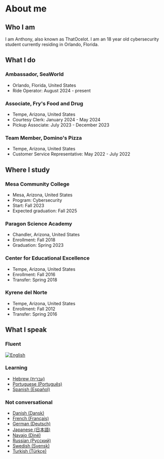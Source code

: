# About me
## Who I am
I am Anthony, also known as ThatOcelot. I am an 18 year old cybersecurity student currently residing in Orlando, Florida.
## What I do
### Ambassador, SeaWorld
- Orlando, Florida, United States
- Ride Operator: August 2024 - present

### Associate, Fry's Food and Drug
- Tempe, Arizona, United States
- Courtesy Clerk: January 2024 - May 2024
- Pickup Associate: July 2023 - December 2023

### Team Member, Domino's Pizza
- Tempe, Arizona, United States
- Customer Service Representative: May 2022 - July 2022

## Where I study
### Mesa Community College
- Mesa, Arizona, United States
- Program: Cybersecurity
- Start: Fall 2023
- Expected graduation: Fall 2025

### Paragon Science Academy
- Chandler, Arizona, United States
- Enrollment: Fall 2018
- Graduation: Spring 2023

### Center for Educational Excellence
- Tempe, Arizona, United States
- Enrollment: Fall 2016
- Transfer: Spring 2018

### Kyrene del Norte
- Tempe, Arizona, United States
- Enrollment: Fall 2012
- Transfer: Spring 2016

## What I speak
### Fluent
[![English](/assets/flag/gb.png)](https://en.wikipedia.org/wiki/English_language)

### Learning
- [Hebrew (עברית)](https://en.wikipedia.org/wiki/Hebrew_language)
- [Portuguese (Português)](https://en.wikipedia.org/wiki/Portuguese_language)
- [Spanish (Español)](https://en.wikipedia.org/wiki/Spanish_language)

### Not conversational
- [Danish (Dansk)](https://en.wikipedia.org/wiki/Danish_language)
- [French (Français)](https://en.wikipedia.org/wiki/French_language)
- [German (Deutsch)](https://en.wikipedia.org/wiki/German_language)
- [Japanese (日本語)](https://en.wikipedia.org/wiki/Japanese_language)
- [Navajo (Diné)](https://en.wikipedia.org/wiki/Navajo_language)
- [Russian (Русский)](https://en.wikipedia.org/wiki/Russian_language)
- [Swedish (Svensk)](https://en.wikipedia.org/wiki/Swedish_language)
- [Turkish (Türkçe)](https://en.wikipedia.org/wiki/Turkish_language)
